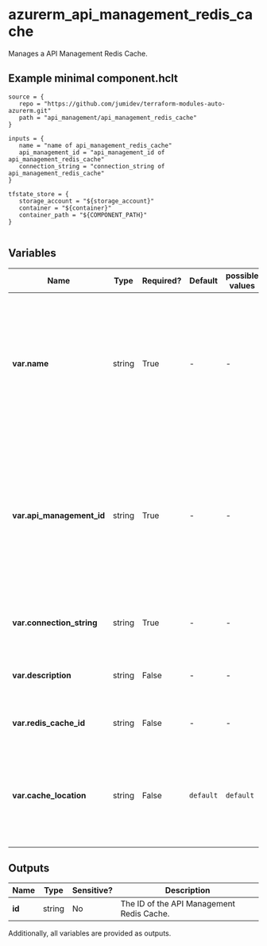 # azurerm_api_management_redis_cache

Manages a API Management Redis Cache.

## Example minimal component.hclt

```hcl
source = {
   repo = "https://github.com/jumidev/terraform-modules-auto-azurerm.git" 
   path = "api_management/api_management_redis_cache" 
}

inputs = {
   name = "name of api_management_redis_cache" 
   api_management_id = "api_management_id of api_management_redis_cache" 
   connection_string = "connection_string of api_management_redis_cache" 
}

tfstate_store = {
   storage_account = "${storage_account}" 
   container = "${container}" 
   container_path = "${COMPONENT_PATH}" 
}


```

## Variables

| Name | Type | Required? |  Default  |  possible values |  Description |
| ---- | ---- | --------- |  ----------- | ----------- | ----------- |
| **var.name** | string | True | -  |  -  |  The name which should be used for this API Management Redis Cache. Changing this forces a new API Management Redis Cache to be created. | 
| **var.api_management_id** | string | True | -  |  -  |  The resource ID of the API Management Service from which to create this external cache. Changing this forces a new API Management Redis Cache to be created. | 
| **var.connection_string** | string | True | -  |  -  |  The connection string to the Cache for Redis. | 
| **var.description** | string | False | -  |  -  |  The description of the API Management Redis Cache. | 
| **var.redis_cache_id** | string | False | -  |  -  |  The resource ID of the Cache for Redis. | 
| **var.cache_location** | string | False | `default`  |  `default`  |  The location where to use cache from. Possible values are `default` and valid Azure regions. Defaults to `default`. | 



## Outputs

| Name | Type | Sensitive? | Description |
| ---- | ---- | --------- | --------- |
| **id** | string | No  | The ID of the API Management Redis Cache. | 

Additionally, all variables are provided as outputs.

